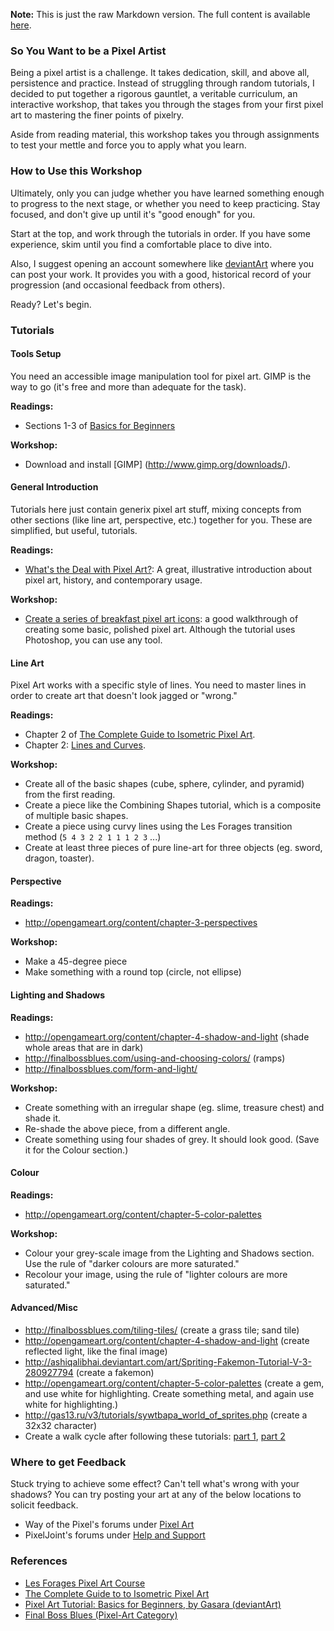 **Note:** This is just the raw Markdown version. The full content is available [here](http://ashes999.github.io/pixel-artist-training/).

### So You Want to be a Pixel Artist
Being a pixel artist is a challenge. It takes dedication, skill, and above all, persistence and practice. Instead of struggling through random tutorials, I decided to put together a rigorous gauntlet, a veritable curriculum, an interactive workshop, that takes you through the stages from your first pixel art to mastering the finer points of pixelry.

Aside from reading material, this workshop takes you through assignments to test your mettle and force you to apply what you learn.

### How to Use this Workshop
Ultimately, only you can judge whether you have learned something enough to progress to the next stage, or whether you need to keep practicing. Stay focused, and don't give up until it's "good enough" for you.

Start at the top, and work through the tutorials in order. If you have some experience, skim until you find a comfortable place to dive into.

Also, I suggest opening an account somewhere like [deviantArt](http://www.deviantart.com) where you can post your work. It provides you with a good, historical record of your progression (and occasional feedback from others).

Ready? Let's begin.

### Tutorials
#### Tools Setup
You need an accessible image manipulation tool for pixel art. GIMP is the way to go (it's free and more than adequate for the task). 

**Readings:**
- Sections 1-3 of [Basics for Beginners](http://gasara.deviantart.com/art/Pixel-Art-Tutorial-Basics-for-Beginners-356743783)

**Workshop:**
- Download and install [GIMP] (http://www.gimp.org/downloads/).

#### General Introduction
Tutorials here just contain generix pixel art stuff, mixing concepts from other sections (like line art, perspective, etc.) together for you. These are simplified, but useful, tutorials.

**Readings:**
- [What's the Deal with Pixel Art?](http://design.tutsplus.com/articles/whats-the-deal-with-pixel-art--cms-21759): A great, illustrative introduction about pixel art, history, and contemporary usage.

**Workshop:**
- [Create a series of breakfast pixel art icons](http://design.tutsplus.com/tutorials/create-a-series-of-breakfast-pixel-art-icons-in-adobe-photoshop--cms-21346): a good walkthrough of creating some basic, polished pixel art. Although the tutorial uses Photoshop, you can use any tool.

#### Line Art
Pixel Art works with a specific style of lines. You need to master lines in order to create art that doesn't look jagged or "wrong."

**Readings:**
- Chapter 2 of [The Complete Guide to Isometric Pixel Art](http://www.xena.ww7.be/neofutur/tools/pixelart/).
- Chapter 2: [Lines and Curves](http://opengameart.org/content/chapter-2-lines-and-curves).

**Workshop:**
- Create all of the basic shapes (cube, sphere, cylinder, and pyramid) from the first reading.
- Create a piece like the Combining Shapes tutorial, which is a composite of multiple basic shapes.
- Create a piece using curvy lines using the Les Forages transition method (`5 4 3 2 2 1 1 1 2 3` ...)
- Create at least three pieces of pure line-art for three objects (eg. sword, dragon, toaster).

#### Perspective
**Readings:**
- http://opengameart.org/content/chapter-3-perspectives

**Workshop:**
- Make a 45-degree piece
- Make something with a round top (circle, not ellipse)

#### Lighting and Shadows
**Readings:**
- http://opengameart.org/content/chapter-4-shadow-and-light (shade whole areas that are in dark)
- http://finalbossblues.com/using-and-choosing-colors/ (ramps)
- http://finalbossblues.com/form-and-light/

**Workshop:**
- Create something with an irregular shape (eg. slime, treasure chest) and shade it. 
- Re-shade the above piece, from a different angle.
- Create something using four shades of grey. It should look good. (Save it for the Colour section.)

#### Colour
**Readings:**
- http://opengameart.org/content/chapter-5-color-palettes

**Workshop:**
- Colour your grey-scale image from the Lighting and Shadows section. Use the rule of "darker colours are more saturated."
- Recolour your image, using the rule of "lighter colours are more saturated."

#### Advanced/Misc
- http://finalbossblues.com/tiling-tiles/ (create a grass tile; sand tile)
- http://opengameart.org/content/chapter-4-shadow-and-light (create reflected light, like the final image)
- http://ashiqalibhai.deviantart.com/art/Spriting-Fakemon-Tutorial-V-3-280927794 (create a fakemon)
- http://opengameart.org/content/chapter-5-color-palettes (create a gem, and use white for highlighting. Create something metal, and again use white for highlighting.)
- http://gas13.ru/v3/tutorials/sywtbapa_world_of_sprites.php (create a 32x32 character)
- Create a walk cycle after following these tutorials: [part 1](http://finalbossblues.com/walk-cycles-p1/), [part 2](http://finalbossblues.com/walk-cycles-part-2/)

### Where to get Feedback
Stuck trying to achieve some effect? Can't tell what's wrong with your shadows? You can try posting your art at any of the below locations to solicit feedback.

- Way of the Pixel's forums under [Pixel Art](http://wayofthepixel.net/index.php?board=2.0)
- PixelJoint's forums under [Help and Support](http://www.pixeljoint.com/forum/forum_topics.asp?FID=6)

### References
- [Les Forages Pixel Art Course](http://opengameart.org/content/les-forges-pixel-art-course)
- [The Complete Guide to to Isometric Pixel Art](http://www.xena.ww7.be/neofutur/tools/pixelart/)
- [Pixel Art Tutorial: Basics for Beginners, by Gasara (deviantArt)](http://gasara.deviantart.com/art/Pixel-Art-Tutorial-Basics-for-Beginners-356743783)
- [Final Boss Blues (Pixel-Art Category)](http://finalbossblues.com/category/pixels/)
